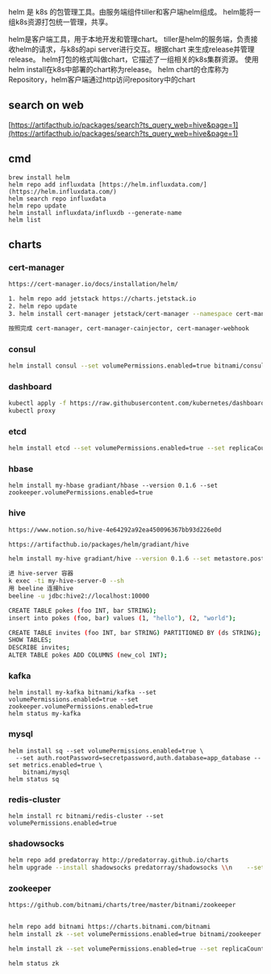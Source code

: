 helm 是 k8s 的包管理工具。由服务端组件tiller和客户端helm组成。
helm能将一组k8s资源打包统一管理，共享。

helm是客户端工具，用于本地开发和管理chart。
tiller是helm的服务端，负责接收helm的请求，与k8s的api server进行交互。根据chart 来生成release并管理release。
helm打包的格式叫做chart，它描述了一组相关的k8s集群资源。
使用helm install在k8s中部署的chart称为release。
helm chart的仓库称为 Repository，helm客户端通过http访问repository中的chart

## search on web
[https://artifacthub.io/packages/search?ts_query_web=hive&page=1](https://artifacthub.io/packages/search?ts_query_web=hive&page=1)   

## cmd
```
brew install helm
helm repo add influxdata [https://helm.influxdata.com/](https://helm.influxdata.com/)
helm search repo influxdata
helm repo update
helm install influxdata/influxdb --generate-name
helm list
```

## charts
### cert-manager
```sh
https://cert-manager.io/docs/installation/helm/

1. helm repo add jetstack https://charts.jetstack.io
2. helm repo update
3. helm install cert-manager jetstack/cert-manager --namespace cert-manager --create-namespace --version v1.6.1 --set installCRDs=true

按照完成 cert-manager, cert-manager-cainjector, cert-manager-webhook
```

### consul

```sh
helm install consul --set volumePermissions.enabled=true bitnami/consul
```

### dashboard

```sh
kubectl apply -f https://raw.githubusercontent.com/kubernetes/dashboard/v2.2.0/aio/deploy/recommended.yamldd
kubectl proxy
```
### etcd
```sh
helm install etcd --set volumePermissions.enabled=true --set replicaCount=3 bitnami/etcd
```

### hbase
```
helm install my-hbase gradiant/hbase --version 0.1.6 --set zookeeper.volumePermissions.enabled=true
```

### hive
```sh
https://www.notion.so/hive-4e64292a92ea450096367bb93d226e0d

https://artifacthub.io/packages/helm/gradiant/hive

helm install my-hive gradiant/hive --version 0.1.6 --set metastore.postgresql.volumePermissions.enabled=true

进 hive-server 容器
k exec -ti my-hive-server-0 --sh
用 beeline 连接hive
beeline -u jdbc:hive2://localhost:10000

CREATE TABLE pokes (foo INT, bar STRING);
insert into pokes (foo, bar) values (1, "hello"), (2, "world");

CREATE TABLE invites (foo INT, bar STRING) PARTITIONED BY (ds STRING);
SHOW TABLES;
DESCRIBE invites;
ALTER TABLE pokes ADD COLUMNS (new_col INT);
```
### kafka
```
helm install my-kafka bitnami/kafka --set volumePermissions.enabled=true --set zookeeper.volumePermissions.enabled=true
helm status my-kafka
```

### mysql
```
helm install sq --set volumePermissions.enabled=true \
  --set auth.rootPassword=secretpassword,auth.database=app_database --set metrics.enabled=true \
    bitnami/mysql
helm status sq
```

### redis-cluster
```
helm install rc bitnami/redis-cluster --set volumePermissions.enabled=true
```

### shadowsocks

```sh
helm repo add predatorray http://predatorray.github.io/charts
helm upgrade --install shadowsocks predatorray/shadowsocks \\n    --set service.type=LoadBalancer --set shadowsocks.password.plainText=1234qwer
```

### zookeeper

```sh
https://github.com/bitnami/charts/tree/master/bitnami/zookeeper


helm repo add bitnami https://charts.bitnami.com/bitnami
helm install zk --set volumePermissions.enabled=true bitnami/zookeeper

helm install zk --set volumePermissions.enabled=true --set replicaCount=3 bitnami/zookeeper

helm status zk
```

